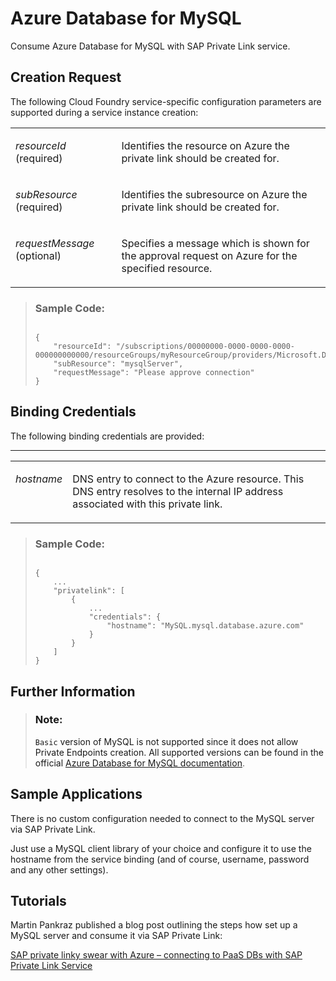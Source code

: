 <!-- loio5c70499ee70b415d954145a795e43355 -->

# Azure Database for MySQL

Consume Azure Database for MySQL with SAP Private Link service.



<a name="loio5c70499ee70b415d954145a795e43355__section_pxv_fb4_nrb"/>

## Creation Request

The following Cloud Foundry service-specific configuration parameters are supported during a service instance creation:


<table>
<tr>
<td valign="top">

*resourceId* \(required\)

</td>
<td valign="top">

Identifies the resource on Azure the private link should be created for.

</td>
</tr>
<tr>
<td valign="top">

*subResource* \(required\)

</td>
<td valign="top">

Identifies the subresource on Azure the private link should be created for.

</td>
</tr>
<tr>
<td valign="top">

*requestMessage* \(optional\)

</td>
<td valign="top">

Specifies a message which is shown for the approval request on Azure for the specified resource.

</td>
</tr>
</table>

> ### Sample Code:  
> ```
> 
> {
>     "resourceId": "/subscriptions/00000000-0000-0000-0000-000000000000/resourceGroups/myResourceGroup/providers/Microsoft.DBforMySQL/servers/myMySQL",
>     "subResource": "mysqlServer",
>     "requestMessage": "Please approve connection"
> }
> 
> ```



<a name="loio5c70499ee70b415d954145a795e43355__section_lql_gb4_nrb"/>

## Binding Credentials

The following binding credentials are provided:

****


<table>
<tr>
<td valign="top">

*hostname*

</td>
<td valign="top">

DNS entry to connect to the Azure resource. This DNS entry resolves to the internal IP address associated with this private link.

</td>
</tr>
</table>

> ### Sample Code:  
> ```
> 
> {
>     ...
>     "privatelink": [
>         {
>             ...
>             "credentials": {
>                 "hostname": "MySQL.mysql.database.azure.com"
>             }
>         }
>     ]
> }
> 
> ```



<a name="loio5c70499ee70b415d954145a795e43355__section_mln_gb4_nrb"/>

## Further Information

> ### Note:  
> `Basic` version of MySQL is not supported since it does not allow Private Endpoints creation. All supported versions can be found in the official [Azure Database for MySQL documentation](https://docs.microsoft.com/en-us/azure/mysql/concepts-limits#vnet-service-endpoints).



<a name="loio5c70499ee70b415d954145a795e43355__section_okw_dtx_svb"/>

## Sample Applications

There is no custom configuration needed to connect to the MySQL server via SAP Private Link.

Just use a MySQL client library of your choice and configure it to use the hostname from the service binding \(and of course, username, password and any other settings\).



<a name="loio5c70499ee70b415d954145a795e43355__section_wn1_gtx_svb"/>

## Tutorials

Martin Pankraz published a blog post outlining the steps how set up a MySQL server and consume it via SAP Private Link:

[SAP private linky swear with Azure – connecting to PaaS DBs with SAP Private Link Service](https://blogs.sap.com/2022/01/12/btp-private-linky-swear-with-azure-connecting-to-cheap-paas-dbs-with-private-link-service/)

